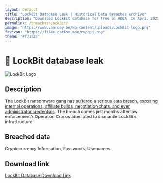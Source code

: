 ```yaml
---
layout: default
title: "LockBit Database Leak | Historical Data Breaches Archive"
description: "Download LockBit database for free on HDBA. In April 2025, the ransomeware group LockBit suffered a data breach that exposed around 60k customer records."
permalink: /breaches/LockBit/
image: "https://www.vanroey.be/wp-content/uploads/LockBit-logo.png"
favicon: "https://files.catbox.moe/rvpqji.png"
theme: "#f71a3a"
---
```


# 🔐 LockBit database leak

![LockBit Logo](https://www.vanroey.be/wp-content/uploads/LockBit-logo.png)

## Description

The LockBit ransomware gang has <a href="https://redirect.trace.rip/?url=https://the420.in/lockbit-ransomware-breach-exposes-affiliate-data-negotiations/" target="_blank" rel="noopener">suffered a serious data breach, exposing internal operations, affiliate builds, negotiation chats, and even administrator credentials</a>. The breach comes just months after law enforcement’s Operation Cronos attempted to dismantle LockBit’s infrastructure.

## Breached data

Cryptocurrency Information, Passwords, Usernames

## Download link

[LockBit Database Download Link](https://redirect.trace.rip/?url=https://mega.nz/file/QdY1RChY#thSnDNNXDHspBSwzAfVeNqGq2knWAjkDaRsOLSLXp2g)
